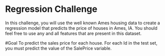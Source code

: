 # Regression Challenge

In this challenge, you will use the well known Ames housing data to create a regression model that predicts the price of houses in Ames, IA. You should feel free to use any and all features that are present in this dataset.

#Goal
To predict the sales price for each house. For each Id in the test set, you must predict the value of the SalePrice variable.

